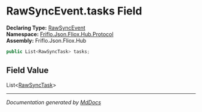 ﻿<!--  
  <auto-generated>   
    The contents of this file were generated by a tool.  
    Changes to this file may be list if the file is regenerated  
  </auto-generated>   
-->

# RawSyncEvent.tasks Field

**Declaring Type:** [RawSyncEvent](../index.md)  
**Namespace:** [Friflo.Json.Fliox.Hub.Protocol](../../index.md)  
**Assembly:** Friflo.Json.Fliox.Hub

```csharp
public List<RawSyncTask> tasks;
```

## Field Value

List\<[RawSyncTask](../../RawSyncTask/index.md)\>

___

*Documentation generated by [MdDocs](https://github.com/ap0llo/mddocs)*
